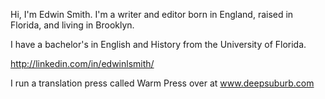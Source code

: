 Hi, I'm Edwin Smith. I'm a writer and editor born in England, raised in Florida, and living in Brooklyn.

I have a bachelor's in English and History from the University of Florida.

http://linkedin.com/in/edwinlsmith/

I run a translation press called Warm Press over at www.deepsuburb.com
